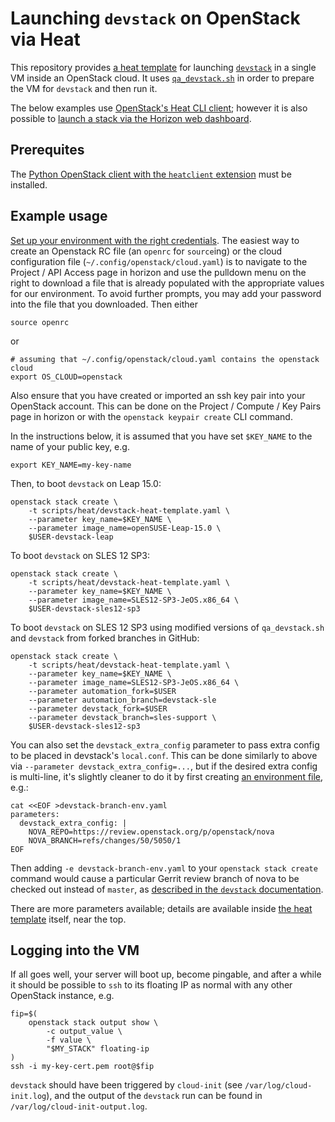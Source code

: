 # Launching `devstack` on OpenStack via Heat

This repository provides [a heat
template](../../scripts/heat/devstack-heat-template.yaml) for
launching
[`devstack`](https://docs.openstack.org/devstack/latest/index.html) in
a single VM inside an OpenStack cloud.  It uses
[`qa_devstack.sh`](../../scripts/jenkins/qa_devstack.sh) in order to
prepare the VM for `devstack` and then run it.

The below examples use [OpenStack's Heat CLI
client](https://docs.openstack.org/python-heatclient/latest/cli/stack.html#stack-create);
however it is also possible to [launch a stack via the Horizon web
dashboard](https://docs.openstack.org/heat-dashboard/latest/user/stacks.html#launch-a-stack).

## Prerequites

The [Python OpenStack client with the `heatclient`
extension](https://docs.openstack.org/mitaka/user-guide/common/cli_install_openstack_command_line_clients.html)
must be installed.

## Example usage

[Set up your environment with the right
credentials](https://docs.openstack.org/python-openstackclient/rocky/cli/man/openstack.html#authentication-methods).
The easiest way to create an Openstack RC file (an `openrc` for `source`ing) or
the cloud configuration file (`~/.config/openstack/cloud.yaml`) is to navigate
to the Project / API Access page in horizon and use the pulldown menu
on the right to download a file that is already populated with the appropriate
values for our environment.  To avoid further prompts, you may add your password
into the file that you downloaded.  Then either

    source openrc

or

    # assuming that ~/.config/openstack/cloud.yaml contains the openstack cloud
    export OS_CLOUD=openstack

Also ensure that you have created or imported an ssh key pair into
your OpenStack account.  This can be done on the
Project / Compute / Key Pairs page in horizon
or with the `openstack keypair create` CLI command.

In the instructions below, it is assumed that
you have set `$KEY_NAME` to the name of your public key, e.g.

    export KEY_NAME=my-key-name

Then, to boot `devstack` on Leap 15.0:

    openstack stack create \
        -t scripts/heat/devstack-heat-template.yaml \
        --parameter key_name=$KEY_NAME \
        --parameter image_name=openSUSE-Leap-15.0 \
        $USER-devstack-leap

To boot `devstack` on SLES 12 SP3:

    openstack stack create \
        -t scripts/heat/devstack-heat-template.yaml \
        --parameter key_name=$KEY_NAME \
        --parameter image_name=SLES12-SP3-JeOS.x86_64 \
        $USER-devstack-sles12-sp3

To boot `devstack` on SLES 12 SP3 using modified versions of
`qa_devstack.sh` and `devstack` from forked branches in GitHub:

    openstack stack create \
        -t scripts/heat/devstack-heat-template.yaml \
        --parameter key_name=$KEY_NAME \
        --parameter image_name=SLES12-SP3-JeOS.x86_64 \
        --parameter automation_fork=$USER
        --parameter automation_branch=devstack-sle
        --parameter devstack_fork=$USER
        --parameter devstack_branch=sles-support \
        $USER-devstack-sles12-sp3

You can also set the `devstack_extra_config` parameter to pass extra
config to be placed in devstack's `local.conf`.  This can be done
similarly to above via `--parameter devstack_extra_config=...`, but if
the desired extra config is multi-line, it's slightly cleaner to do it
by first creating [an environment
file](https://docs.openstack.org/heat/rocky/template_guide/environment.html),
e.g.:

    cat <<EOF >devstack-branch-env.yaml
    parameters:
      devstack_extra_config: |
        NOVA_REPO=https://review.openstack.org/p/openstack/nova
        NOVA_BRANCH=refs/changes/50/5050/1
    EOF

Then adding `-e devstack-branch-env.yaml` to your `openstack stack
create` command would cause a particular Gerrit review branch of nova
to be checked out instead of `master`, as [described in the `devstack`
documentation](https://docs.openstack.org/devstack/latest/configuration.html#service-repos).

There are more parameters available; details are available inside [the
heat template](../../scripts/heat/devstack-heat-template.yaml) itself,
near the top.

## Logging into the VM

If all goes well, your server will boot up, become pingable, and after
a while it should be possible to `ssh` to its floating IP as normal
with any other OpenStack instance, e.g.

    fip=$(
        openstack stack output show \
            -c output_value \
            -f value \
            "$MY_STACK" floating-ip
    )
    ssh -i my-key-cert.pem root@$fip

`devstack` should have been triggered by `cloud-init` (see
`/var/log/cloud-init.log`), and the output of the `devstack` run can
be found in `/var/log/cloud-init-output.log`.
